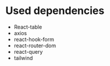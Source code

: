 # Used dependencies

- React-table
- axios
- react-hook-form
- react-router-dom
- react-query
- tailwind
